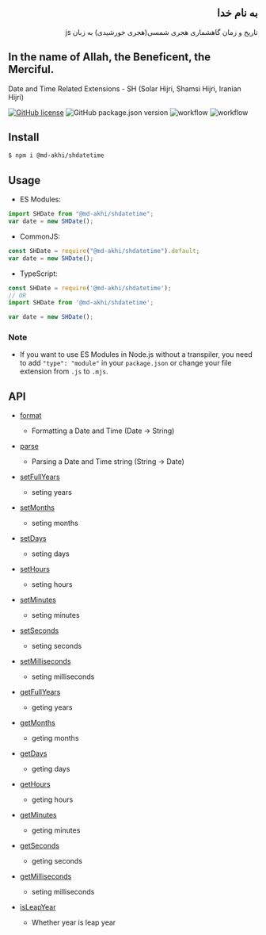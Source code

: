 
<div dir=rtl>
  
## به نام خدا

تاریخ و زمان گاهشماری هجری شمسی(هجری خورشیدی) به زبان js

</div>

## In the name of Allah, the Beneficent, the Merciful.

Date and Time Related Extensions - SH (Solar Hijri, Shamsi Hijri, Iranian Hijri)

[![GitHub license](https://img.shields.io/github/license/md-akhi/SHDateTime-js)](https://github.com/md-akhi/SHDateTime-js/blob/dev/LICENSE)
![GitHub package.json version](https://img.shields.io/github/package-json/v/md-akhi/SHDateTime-js)
![ workflow](https://github.com/md-akhi/SHDateTime-js/actions/workflows/test.yaml/badge.svg?branch=dev)
![ workflow](https://github.com/md-akhi/SHDateTime-js/actions/workflows/publish.yaml/badge.svg?branch=main)

## Install

```bash
$ npm i @md-akhi/shdatetime
```

## Usage

- ES Modules:

```javascript
import SHDate from "@md-akhi/shdatetime";
var date = new SHDate();
```

- CommonJS:

```javascript
const SHDate = require("@md-akhi/shdatetime").default;
var date = new SHDate();
```

- TypeScript:

```TypeScript
const SHDate = require('@md-akhi/shdatetime');
// OR
import SHDate from '@md-akhi/shdatetime';

var date = new SHDate();
```

<!-- - ES Modules for the browser:

```html
<script type="module">
	import SHDate from "/path/to/@md-akhi/shdatetime.js";
	var date = new SHDate();
</script>
```
jsdrive:

cdnjs:

ubpkg:



-->

### Note

- If you want to use ES Modules in Node.js without a transpiler, you need to add `"type": "module"` in your `package.json` or change your file extension from `.js` to `.mjs`.

## API

- [format](#format)

  - Formatting a Date and Time (Date -> String)

- [parse](#parse)

  - Parsing a Date and Time string (String -> Date)

- [setFullYears](#setyearsdateobj-years)

  - seting years

- [setMonths](#setmonths)

  - seting months

- [setDays](#setdays)

  - seting days

- [setHours](#sethours)

  - seting hours

- [setMinutes](#setminutes)

  - seting minutes

- [setSeconds](#setseconds)

  - seting seconds

- [setMilliseconds](#setmilliseconds)

  - seting milliseconds

- [getFullYears](#getyearsdateobj-years)

  - geting years

- [getMonths](#getmonths)

  - geting months

- [getDays](#getdays)

  - geting days

- [getHours](#gethours)

  - geting hours

- [getMinutes](#getminutes)

  - geting minutes

- [getSeconds](#getseconds)

  - geting seconds

- [getMilliseconds](#getmilliseconds)

  - seting milliseconds

- [isLeapYear](#isLeapYear)

  - Whether year is leap year
